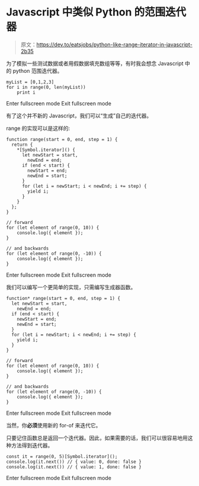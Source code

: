 # Javascript 中类似 Python 的范围迭代器

> 原文：<https://dev.to/eatsjobs/python-like-range-iterator-in-javascript-2b35>

为了模拟一些测试数据或者用假数据填充数组等等，有时我会想念 Javascript 中的 python 范围迭代器。

```
myList = [0,1,2,3]
for i in range(0, len(myList))
    print i 
```

Enter fullscreen mode Exit fullscreen mode

有了这个并不新的 Javascript，我们可以“生成”自己的迭代器。

range 的实现可以是这样的:

```
function range(start = 0, end, step = 1) {
  return {
    *[Symbol.iterator]() {
      let newStart = start,
        newEnd = end;
      if (end < start) {
        newStart = end;
        newEnd = start;
      }
      for (let i = newStart; i < newEnd; i += step) {
        yield i;
      }
    }
  };
}

// forward
for (let element of range(0, 10)) {
    console.log({ element });
}

// and backwards
for (let element of range(0, -10)) {
    console.log({ element });
} 
```

Enter fullscreen mode Exit fullscreen mode

我们可以编写一个更简单的实现，只需编写生成器函数。

```
function* range(start = 0, end, step = 1) {
  let newStart = start,
    newEnd = end;
  if (end < start) {
    newStart = end;
    newEnd = start;
  }
  for (let i = newStart; i < newEnd; i += step) {
    yield i;
  }
}

// forward
for (let element of range(0, 10)) {
    console.log({ element });
}

// and backwards
for (let element of range(0, -10)) {
    console.log({ element });
} 
```

Enter fullscreen mode Exit fullscreen mode

当然，你**必须**使用新的 for-of 来迭代它。

只要记住函数总是返回一个迭代器。因此，如果需要的话，我们可以很容易地用这种方法得到迭代器。

```
const it = range(0, 5)[Symbol.iterator]();
console.log(it.next()) // { value: 0, done: false }
console.log(it.next()) // { value: 1, done: false } 
```

Enter fullscreen mode Exit fullscreen mode